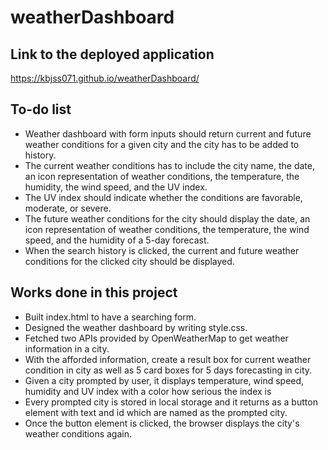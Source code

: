 # weatherDashboard

## Link to the deployed application
https://kbjss071.github.io/weatherDashboard/

## To-do list
- Weather dashboard with form inputs should return current and future weather conditions for a given city and the city has to be added to history.
- The current weather conditions has to include the city name, the date, an icon representation of weather conditions, the temperature, the humidity, the wind speed, and the UV index.
- The UV index should indicate whether the conditions are favorable, moderate, or severe.
- The future weather conditions for the city should display the date, an icon representation of weather conditions, the temperature, the wind speed, and the humidity of a 5-day forecast.
- When the search history is clicked, the current and future weather conditions for the clicked city should be displayed.

## Works done in this project
- Built index.html to have a searching form.
- Designed the weather dashboard by writing style.css.
- Fetched two APIs provided by OpenWeatherMap to get weather information in a city.
- With the afforded information, create a result box for current weather condition in city as well as 5 card boxes for 5 days forecasting in city.
- Given a city prompted by user, it displays temperature, wind speed, humidity and UV index with a color how serious the index is
- Every prompted city is stored in local storage and it returns as a button element with text and id which are named as the prompted city.
- Once the button element is clicked, the browser displays the city's weather conditions again.